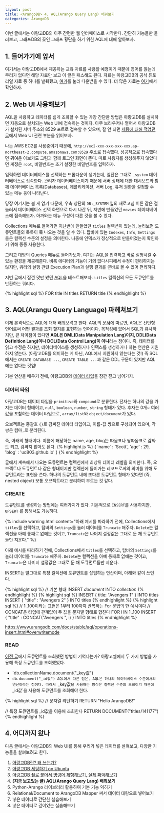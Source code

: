 ```yaml
---
layout: post
title: <ArangoDB> 4. AQL(Arango Query Lang) 배워보기
categories: ArangoDB
---
```

  
<div class="message">
이번 글에서는 아랑고DB의 아주 간편한 웹 인터페이스로 시작한다. 간단히 기능들만 둘러보고, 그래프DB의 꽃인 그래프 횡단을 하기 위한 AQL에 대해 알아보자.
</div>

## 1. 들어가기에 앞서
여기서는 아랑고DB에서 제공하는 교육 자료를 사용할 예정이기 때문에 영어를 읽는데 무리가 없다면 해당 자료만 보고 이 글은 패스해도 된다.
자료는 아랑고DB의 공식 튜토리얼 자료 중 하나를 발췌했고, [여기](/public/ArangoDB-GraphCourse_Beginners.pdf)를 눌러 다운받을 수 있다. 더 많은 자료는 [여기](https://www.arangodb.com/learn/)에서 확인하자.

## 2. Web UI 사용해보기
AQL을 사용하고 데이터를 쉽게 조회할 수 있는 가장 간단한 방법은 아랑고DB를 설치하면 자동으로 설치되는 Web UI에 접속하는 것이다. 아무 브라우저나 열어서 아랑고DB가 설치된 서버 주소의 8529 포트로 접속할 수 있으며, 잘 안 되면 [세팅에 대해 적었던 글](https://ud803.github.io/arangodb/2021/11/02/ArangoDB-2/)에서 Web UI 관련 부분을 읽어보자.

나는 AWS EC2를 사용중이기 때문에, `http://ec2-xxx-xxx-xxx-xxx.ap-northeast-2.compute.amazonaws.com:8529` 주소로 접속했다. 
성공적으로 접속했다면 귀여운 아보카도 그림과 함께 로그인 화면이 뜬다. 따로 사용자를 생성해주지 않았다면 계정은 `root`, 비밀번호는 초기 설정한 비밀번호를 입력하자.

입력하면 데이터베이스를 선택하는 드롭다운이 생기는데, 일단은 그대로 `_system` 데이터베이스로 접속한다. 관리자 데이터베이스이기 때문에 서버 상태에 대한 대시보드와 함께 데이터베이스 목록(Databases), 레플리케이션, 서버 Log, 유저 권한을 설정할 수 있는 메뉴 등이 나타난다. 

당장 여기서는 볼 게 없기 때문에, 우측 상단의 `DB:_SYSTEM` 옆의 새로고침 버튼 같은 걸 눌러서 데이터베이스 선택 화면으로 다시 나간 뒤, 저번에 만들었던 `movies` 데이터베이스에 접속해보자. 아까와는 메뉴 구성이 다른 것을 볼 수 있다. 

Collections 메뉴로 들어가면 지난번에 만들었던 `titles` 컬렉션이 있는데, 눌러보면 도큐먼트들의 목록이 쭉 나오는 것을 알 수 있다. 탑바에 있는 `Indexes`, `Info`, `Settings` 들은 컬렉션 수준의 설정을 의미한다. 나중에 인덱스가 정상적으로 만들어졌는지 확인하기 위해 종종 사용한다.

그리고 대망의 Queries 메뉴로 들어가보자. 여기는 AQL을 입력하고 바로 실행시킬 수 있는 환경을 제공해준다. 비록 에디터의 기능이 거의 없다시피해서 수정이 편리하지는 않지만, 쿼리의 실행 관련 Execution Plan과 실행 결과를 곧바로 볼 수 있어 편리하다.

저번 글에서 잠깐 맛만 봤던 <abbr title="Arango Query Language">AQL</abbr>을 테스트해보자. `titles` 컬렉션의 모든 도큐먼트를 반환하는 쿼리다.
  
{% highlight sql %}
FOR title IN titles
    RETURN title
{% endhighlight %}

## 3. AQL(Arangu Query Language) 파헤쳐보기
이제 본격적으로 AQL에 대해 배워보려고 한다. AQL의 [문서](https://www.arangodb.com/docs/stable/aql/)에 따르면, AQL은 선언형 언어로써 어떤 결과를 조회 할지를 표현하는 언어이다. 목적성에 있어서 SQL과 유사하지만, 큰 차이점이 있다면 **AQL은 DML(Data Manipulation Lang)이지, DDL(Data Definition Lang)이나 DCL(Data Control Lang)이 아니**라는 점이다. 즉, 데이터를 읽고 수정은 하지만, 데이터베이스를 생성하거나 인덱스를 생성하거나 하는 연산은 지원하지 않는다. (아랑고DB를 의미하는 게 아닌, AQL에서 지원하지 않는다는 것!) 즉 SQL에서는 `CREATE DATABASE ...`, `CREATE TABLE ...`과 같은 DDL 구문이 있지만 AQL에는 없다는 것임!

기본 연산을 배우기 전에, 아랑고DB의 [데이터 타입](https://www.arangodb.com/docs/stable/aql/fundamentals-data-types.html)을 잠깐 짚고 넘어가자.

### 데이터 타입
아랑고DB는 데이터 타입을 `primitive`와 `compound`로 분류한다. 전자는 하나의 값을 가지는 데이터 형태이고, `null`, `boolean`, `number`, `string` 형태가 있다. 후자는 0개~ 여러 값을 포함하는 데이터 타입으로, `array/list`와 `object/document`가 있다.
  
오브젝트는 중괄호 `{}`로 감싸진 데이터 타입이고, 이름-값 쌍으로 구성되어 있으며, 각 쌍은 컴마`,`로 분리된다.

즉, 아래의 형태이다. 이름에 해당하는 name, age, blog는 따옴표나 쌍따옴표로 감싸도 되고, 감싸지 않아도 된다. 
{% highlight js %}
{
  'name' : 'Scott',
  'age' : 29,
  'blog' : 'ud803.github.io' 
}
{% endhighlight %}
  
글에서 계속해서 나오는 도큐먼트는 컬렉션에서 최상위 데이터 레벨을 의미한다. 즉, 오브젝트나 도큐먼트나 같은 형태이지만 컬렉션에 들어가는 레코드로써의 의미를 위해 도큐먼트라는 표현을 쓴다. 하나의 도큐먼트 내에 또다른 도큐먼트 형태가 있다면 (즉, nested object) 보통 오브젝트라고 분리하여 부르는 것 같다. 
  
### CREATE
도큐먼트를 생성하는 방법에는 여러가지가 있다. 기본적으로 `INSERT`를 사용하지만, `UPSERT` 를 통해서도 가능하다. 
  
{% include warning.html content="아래 예시를 따라하기 전에, Collections에서 `titles`를 선택하고, 탑바의 `Settings`를 눌러 데이터를 `Truncate` 해주자.
`Delete`는 컬렉션을 아예 통째로 없애는 것이고, `Truncate`은 나머지 설정값은 그대로 둔 채 도큐먼트들만 지운다." %}
  
아래 예시를 따라하기 전에, Collections에서 `titles`를 선택하고, 탑바의 `Settings`를 눌러 데이터를 `Truncate` 해주자.
`Delete`는 컬렉션을 아예 통째로 없애는 것이고, `Truncate`은 나머지 설정값은 그대로 둔 채 도큐먼트들만 지운다.
 
INSERT는 말그대로 특정 컬렉션에 도큐먼트를 삽입하는 연산이며, 아래와 같이 쓰인다.
  
{% highlight sql %}
// 기본 형태
INSERT _document_ INTO _collection_
{% endhighlight %}
{% highlight sql %}
INSERT { title: "Avengers 1" } INTO titles
INSERT { "title" : "Avengers 2" } INTO titles
{% endhighlight %}
{% highlight sql %}
// 1..100이라는 표현은 1부터 100까지 반복하는 For 문법의 한 예시이다
// CONCAT은 타입에 관계없이 두 값을 문자열 형태로 합친다
FOR i IN 1..100
  INSERT { "title" : CONCAT("Avengers ", i) }  INTO titles
{% endhighlight %}

  https://www.arangodb.com/docs/stable/aql/operations-insert.html#overwritemode
### READ
[이전 글](https://ud803.github.io/arangodb/2021/11/06/ArangoDB-3/)에서 도큐먼트를 조회했던 방법이 기억나는가? 아랑고쉘에서 두 가지 방법을 사용해 특정 도큐먼트를 조회했었다.
  - `db.collectionName.document("_key값")
  - `db.document("_id값")
AQL에서 다른 점은, AQL은 하나의 데이터베이스 수준에서의 연산이라는 점이다. 따라서 `_key값`을 사용하는 방식은 컬렉션 수준의 조회이기 때문에 `_id값`을 사용해 도큐먼트를 조회해야 한다.

{% highlight sql %}
// 문자열 리턴하기
RETURN "Hello ArangoDB!"

// 특정 도큐먼트를 _id값을 이용해 조회한다
RETURN DOCUMENT("titles/141177")
{% endhighlight %}
 


 
## 4. 어디까지 왔나
다음 글에서는 아랑고DB의 Web UI를 통해 우리가 넣은 데이터를 살펴보고, 다양한 기능들을 살펴보려고 한다.
  
1. [아랑고DB란? 왜 쓰는가?](https://ud803.github.io/arangodb/2021/10/31/ArangoDB-1/)
2. [아랑고DB 세팅하기 on Ubuntu](https://ud803.github.io/arangodb/2021/11/02/ArangoDB-2/)
3. [아랑고DB 쉘로 붙어서 명령어 체험해보기, 실체 파악해보기](https://ud803.github.io/arangodb/2021/11/06/ArangoDB-3/)
4. **(지금 보고있는 글) AQL(Arango Query Lang) 배워보기**
5. Python-Arango 라이브러리 활용하여 기본 기능 익히기
6. Relational/Document to ArangoDB Mapper 써서 데이터 대량으로 넣어보기
7. 넣은 데이터로 간단한 실습해보기
8. 넣은 데이터로 깊이있는 실습해보기

